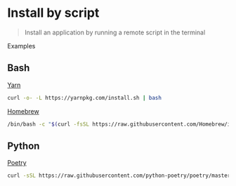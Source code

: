 # Install by script
> Install an application by running a remote script in the terminal

Examples

## Bash

[Yarn](https://classic.yarnpkg.com/en/docs/install#mac-stable)

```sh
curl -o- -L https://yarnpkg.com/install.sh | bash
```

[Homebrew](https://brew.sh/)

```sh
/bin/bash -c "$(curl -fsSL https://raw.githubusercontent.com/Homebrew/install/master/install.sh)"
```


## Python

[Poetry](https://github.com/python-poetry/poetry)

```sh
curl -sSL https://raw.githubusercontent.com/python-poetry/poetry/master/get-poetry.py | python
```
<!--stackedit_data:
eyJoaXN0b3J5IjpbLTY4MDU1MTQ5NV19
-->
